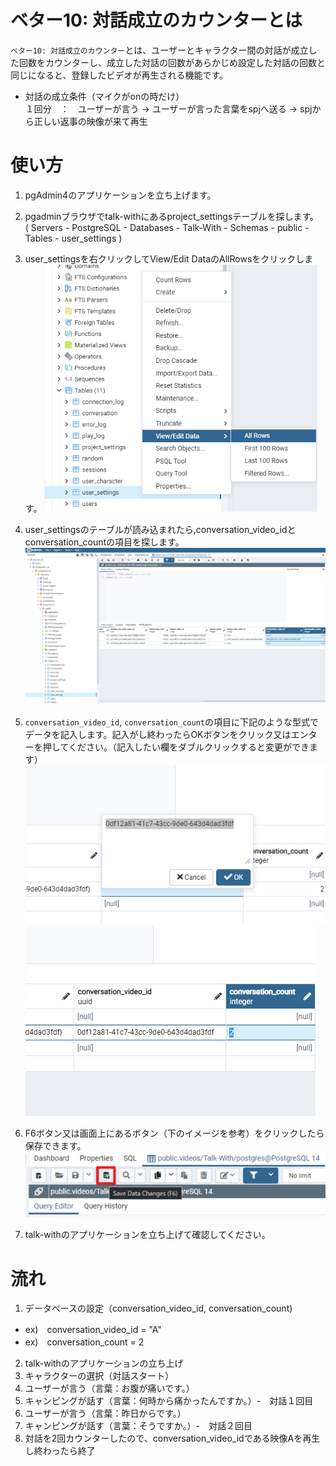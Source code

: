 # ベター10: 対話成立のカウンターとは
`ベター10: 対話成立のカウンター`とは、ユーザーとキャラクター間の対話が成立した回数をカウンターし、成立した対話の回数があらかじめ設定した対話の回数と同じになると、登録したビデオが再生される機能です。    
* 対話の成立条件（マイクがonの時だけ）    
１回分　：　ユーザーが言う → ユーザーが言った言葉をspjへ送る → spjから正しい返事の映像が来て再生
<!-- 簡単な説明 -->
<!-- １回分　：　ユーザーが言う → キャラクターが話す（正しい映像の場合） -->

# 使い方

1. pgAdmin4のアプリケーションを立ち上げます。
2. pgadminブラウザでtalk-withにあるproject_settingsテーブルを探します。   
   ( Servers - PostgreSQL - Databases - Talk-With - Schemas - public - Tables - user_settings )
3. user_settingsを右クリックしてView/Edit DataのAllRowsをクリックします。
   ![インストール画面2](./images/pg/pgadmin/open_the_user_settings_table.png)
4. user_settingsのテーブルが読み込まれたら,conversation_video_idとconversation_countの項目を探します。
   ![インストール画面2](./images/conversation/user_settings_list.png)
5. `conversation_video_id`, `conversation_count`の項目に下記のような型式でデータを記入します。記入がし終わったらOKボタンをクリック又はエンターを押してください。（記入したい欄をダブルクリックすると変更ができます）   
   ![インストール画面2](./images/conversation/conversation_video_id.png)
   ![インストール画面2](./images/conversation/conversation_count.png)
6. F6ボタン又は画面上にあるボタン（下のイメージを参考）をクリックしたら保存できます。
  ![インストール画面2](./images/pg/pgadmin//save_data(F6).png)    

7. talk-withのアプリケーションを立ち上げて確認してください。

# 流れ
1. データベースの設定（conversation_video_id, conversation_count)
  * ex)　conversation_video_id = "A"   
  * ex)　conversation_count = 2
2. talk-withのアプリケーションの立ち上げ
3. キャラクターの選択（対話スタート）
4. ユーザーが言う（言葉：お腹が痛いです。）
5. キャンピングが話す（言葉：何時から痛かったんですか。）-　対話１回目
6. ユーザーが言う（言葉：昨日からです。）
7. キャンピングが話す（言葉：そうですか。）-　対話２回目
8. 対話を2回カウンターしたので、conversation_video_idである映像Aを再生し終わったら終了

